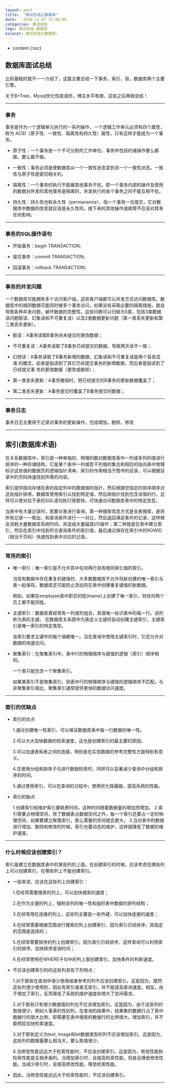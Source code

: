 ```yaml
---
layout: post
title:  "面试总结之数据库"
date:   2016-11-07 15:06:40 
categories: 面试经验
tags: 面试总结 数据库 
excerpt: 面试总结之数据库。
---
```


* content
{:toc}

## 数据库面试总结

比较基础的就不一一介绍了，这篇主要总结一下事务，索引，锁，数据库两个主要引擎。

关于B+Tree，Mysql优化性能调优，博主水平有限，这些之后再做总结！

---

### 事务

事务是作为一个逻辑单元执行的一系列操作，一个逻辑工作单元必须有四个属性，称为 ACID（原子性、一致性、隔离性和持久性）属性，只有这样才能成为一个事务。

* 原子性：一个事务是一个不可分割的工作单位，事务中包括的诸操作要么都做，要么都不做。

* 一致性：事务必须是使数据库从一个一致性状态变到另一个一致性状态。一致性与原子性是密切相关的。

* 隔离性：一个事务的执行不能被其他事务干扰。即一个事务内部的操作及使用的数据对并发的其他事务是隔离的，并发执行的各个事务之间不能互相干扰。

* 持久性：持久性也称永久性（permanence），指一个事务一旦提交，它对数据库中数据的改变就应该是永久性的。接下来的其他操作或故障不应该对其有任何影响。

---

### 事务的SQL操作语句

* 开始事务：begin TRANSACTION;

* 提交事务：commit TRANSACTION;

* 回滚事务：rollback TRANSACTION;

---

### 事务的并发问题

一个数据库可能拥有多个访问客户端，这些客户端都可以并发方式访问数据库。数据库中的相同数据可能同时被多个事务访问，如果没有采取必要的隔离措施，就会导致各种并发问题，破坏数据的完整性。这些问题可以归结为5类，包括3类数据读问题脏读、幻象读和不可重复读）以及2类数据更新问题（第一类丢失更新和第二类丢失更新）。

* 脏读：A事务读取B事务尚未提交的更改数据；

* 不可重复读：A事务读取了B事务已经提交的数据，导致两次读不一致；

* 幻想读：A事务读取了B事务新增的数据，幻象读和不可重复读是两个容易混淆 的概念，前者是指读到了其它已经提交事务的新增数据，而后者是指读到了已经提交事 务的更改数据（更改或删除）；

* 第一类丢失更新：A事务撤销时，把已经提交的B事务的更新数据覆盖了；

* 第二类丢失更新：A事务提交时覆盖了B事务提交的数据；

---

### 事务日志

事务日志主要用于记录对事务的更新操作，包括增加，删除，修改

---

## 索引(数据库术语)

在关系数据库中，索引是一种单独的、物理的数对数据库表中一列或多列的值进行排序的一种存储结构，它是某个表中一列或若干列值的集合和相应的指向表中物理标识这些值的数据页的逻辑指针清单。索引的作用相当于图书的目录，可以根据目录中的页码快速找到所需的内容。

索引提供指向存储在表的指定列中的数据值的指针，然后根据您指定的排序顺序对这些指针排序。数据库使用索引以找到特定值，然后顺指针找到包含该值的行。这样可以使对应于表的SQL语句执行得更快，可快速访问数据库表中的特定信息。

当表中有大量记录时，若要对表进行查询，第一种搜索信息方式是全表搜索，是将所有记录一一取出，和查询条件进行一一对比，然后返回满足条件的记录，这样做会消耗大量数据库系统时间，并造成大量磁盘I/O操作；第二种就是在表中建立索引，然后在索引中找到符合查询条件的索引值，最后通过保存在索引中的ROWID（相当于页码）快速找到表中对应的记录。

---

### 常用的索引

* 唯一索引：唯一索引是不允许其中任何两行具有相同索引值的索引。

	当现有数据中存在重复的键值时，大多数数据库不允许将新创建的唯一索引与表一起保存。数据库还可能防止添加将在表中创建重复键值的新数据。
	
	例如，如果在employee表中职员的姓(lname)上创建了唯一索引，则任何两个员工都不能同姓。
	
* 主键索引：数据库表经常有一列或列组合，其值唯一标识表中的每一行。该列称为表的主键。 在数据库关系图中为表定义主键将自动创建主键索引，主键索引是唯一索引的特定类型。

	该索引要求主键中的每个值都唯一。当在查询中使用主键索引时，它还允许对数据的快速访问。
	
* 聚集索引：在聚集索引中，表中行的物理顺序与键值的逻辑（索引）顺序相同。

	一个表只能包含一个聚集索引。
  
  如果某索引不是聚集索引，则表中行的物理顺序与键值的逻辑顺序不匹配。与非聚集索引相比，聚集索引通常提供更快的数据访问速度。 
  
---

### 索引的优缺点

* 索引的优点

    1.通过创建唯一性索引，可以保证数据库表中每一行数据的唯一性。
    
    2.可以大大加快数据的检索速度，这也是创建索引的最主要的原因。
    
    3.可以加速表和表之间的连接，特别是在实现数据的参考完整性方面特别有意义。
    
    4.在使用分组和排序子句进行数据检索时，同样可以显著减少查询中分组和排序的时间。
    
    5.通过使用索引，可以在查询的过程中，使用优化隐藏器，提高系统的性能。
    
* 索引的缺点

    1.创建索引和维护索引要耗费时间，这种时间随着数据量的增加而增加。
    2.索引需要占物理空间，除了数据表占数据空间之外，每一个索引还要占一定的物理空间，如果要建立聚簇索引，那么需要的空间就会更大。
    3.当对表中的数据进行增加、删除和修改的时候，索引也要动态的维护，这样就降低了数据的维护速度。
    
---

### 什么时候应该创建索引？

索引是建立在数据库表中的某些列的上面。在创建索引的时候，应该考虑在哪些列上可以创建索引，在哪些列上不能创建索引。

* 一般来说，应该在这些列上创建索引：

    1.在经常需要搜索的列上，可以加快搜索的速度；
  
    2.在作为主键的列上，强制该列的唯一性和组织表中数据的排列结构；
  
    3.在经常用在连接的列上，这些列主要是一些外键，可以加快连接的速度；
  
    4.在经常需要根据范围进行搜索的列上创建索引，因为索引已经排序，其指定的范围是连续的；
  
    5.在经常需要排序的列上创建索引，因为索引已经排序，这样查询可以利用索引的排序，加快排序查询时间；
  
    6.在经常使用在WHERE子句中的列上面创建索引，加快条件的判断速度。
  
* 不应该创建索引的的这些列具有下列特点：

    1.对于那些在查询中很少使用或者参考的列不应该创建索引。这是因为，既然这些列很少使用到，因此有索引或者无索引，并不能提高查询速度。相反，由于增加了索引，反而降低了系统的维护速度和增大了空间需求。
  
    2.对于那些只有很少数据值的列也不应该增加索引。这是因为，由于这些列的取值很少，例如人事表的性别列，在查询的结果中，结果集的数据行占了表中数据行的很大比例，即需要在表中搜索的数据行的比例很大。增加索引，并不能明显加快检索速度。
  
    3.对于那些定义为text, image和bit数据类型的列不应该增加索引。这是因为，这些列的数据量要么相当大，要么取值很少。
  
    4.当修改性能远远大于检索性能时，不应该创建索引。这是因为，修改性能和检索性能是互相矛盾的。当增加索引时，会提高检索性能，但是会降低修改性能。当减少索引时，会提高修改性能，降低检索性能。
  
* 因此，当修改性能远远大于检索性能时，不应该创建索引。

---



